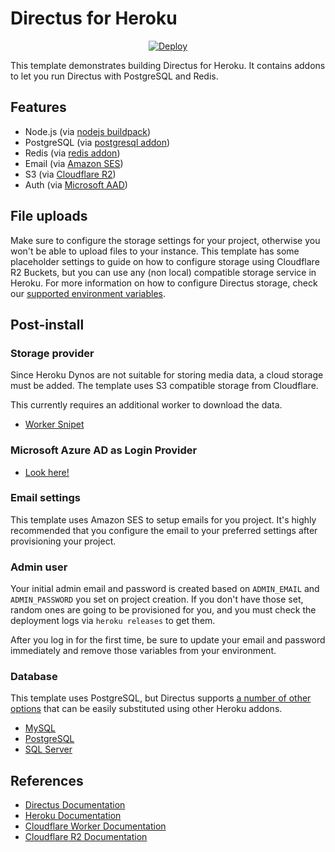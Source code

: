 # Directus for Heroku

<p align="center">
    <a href="https://heroku.com/deploy?template=https://github.com/TheMarketingCompany/directus-heroku-template">
        <img src="https://www.herokucdn.com/deploy/button.svg" alt="Deploy">
    </a>
</p>

This template demonstrates building Directus for Heroku. It contains addons to let you run Directus with PostgreSQL and Redis.

## Features

* Node.js (via [nodejs buildpack](https://elements.heroku.com/buildpacks/heroku/heroku-buildpack-nodejs))
* PostgreSQL (via [postgresql addon](https://elements.heroku.com/addons/heroku-postgresql))
* Redis (via [redis addon](https://elements.heroku.com/addons/heroku-redis))
* Email (via [Amazon SES](https://aws.amazon.com/ses/))
* S3 (via [Cloudflare R2](https://www.cloudflare.com/de-de/products/r2/))
* Auth (via [Microsoft AAD](https://azure.microsoft.com/de-de/services/active-directory/))

## File uploads

Make sure to configure the storage settings for your project, otherwise you won't be able to upload files to your instance. This template has some placeholder settings to guide on how to configure storage using Cloudflare R2 Buckets, but you can use any (non local) compatible storage service in Heroku. For more information on how to configure Directus storage, check our [supported environment variables](https://docs.directus.io/reference/environment-variables/#file-storage).

## Post-install

### Storage provider

Since Heroku Dynos are not suitable for storing media data, a cloud storage must be added. The template uses S3 compatible storage from Cloudflare.

This currently requires an additional worker to download the data.

* [Worker Snipet](https://gist.github.com/derFrisson/e31dbf35419206c48ef116c391ef04b1)

### Microsoft Azure AD as Login Provider

* [Look here!](https://learndirectus.com/how-to-add-microsoft-azure-login-to-directus/)

### Email settings

This template uses Amazon SES to setup emails for you project. It's highly recommended that you configure the email to your preferred settings after provisioning your project.

### Admin user

Your initial admin email and password is created based on `ADMIN_EMAIL` and `ADMIN_PASSWORD` you set on project creation. If you don't have those set, random ones are going to be provisioned for you, and you must check the deployment logs via `heroku releases` to get them.

After you log in for the first time, be sure to update your email and password immediately and remove those variables from your environment.

### Database

This template uses PostgreSQL, but Directus supports [a number of other options](https://docs.directus.io/guides/installation/cli.html#_1-confirm-minimum-requirements-are-met) that can be easily substituted using other Heroku addons. 

- [MySQL](https://elements.heroku.com/addons/jawsdb)
- [PostgreSQL](https://elements.heroku.com/addons/heroku-postgresql)
- [SQL Server](https://elements.heroku.com/addons/mssql)

## References

* [Directus Documentation](https://docs.directus.io/getting-started/introduction.html)
* [Heroku Documentation](https://devcenter.heroku.com/articles/getting-started-with-nodejs)
* [Cloudflare Worker Documentation](https://developers.cloudflare.com/workers/)
* [Cloudflare R2 Documentation](https://developers.cloudflare.com/r2/)
